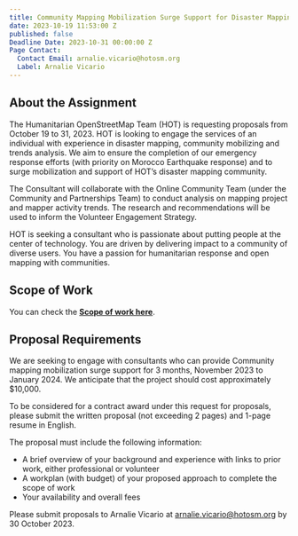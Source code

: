```yaml
---
title: Community Mapping Mobilization Surge Support for Disaster Mapping
date: 2023-10-19 11:53:00 Z
published: false
Deadline Date: 2023-10-31 00:00:00 Z
Page Contact:
  Contact Email: arnalie.vicario@hotosm.org
  Label: Arnalie Vicario
---
```


## About the Assignment

The Humanitarian OpenStreetMap Team (HOT) is requesting proposals from October 19 to 31, 2023. HOT is looking to engage the services of an individual with experience in disaster mapping, community mobilizing and trends analysis. We aim to ensure the completion of our emergency response efforts  (with priority on Morocco Earthquake response) and to surge mobilization and support of HOT’s disaster mapping community.

The Consultant will collaborate with the Online Community Team (under the Community and Partnerships Team) to conduct analysis on mapping project and mapper activity trends. The research and recommendations will be used to inform the Volunteer Engagement Strategy.

HOT is seeking a consultant who is passionate about putting people at the center of technology. You are driven by delivering impact to a community of diverse users. You have a passion for humanitarian response and open mapping with communities.

## Scope of Work

You can check the [**Scope of work here**](https://drive.google.com/file/d/1jYhB5wjKdMtXtx670daceWwBbGHUZovH/view?usp=sharing).

## Proposal Requirements
We are seeking to engage with consultants who can provide Community mapping mobilization surge support for 3 months, November 2023 to January 2024. We anticipate that the project should cost approximately $10,000.

To be considered for a contract award under this request for proposals, please submit the written proposal (not exceeding 2 pages) and 1-page resume in English.

The proposal must include the following information:
* A brief overview of your background and experience with links to prior work, either professional or volunteer 
* A workplan (with budget) of your proposed approach to complete the scope of work
* Your availability and overall fees

Please submit proposals to Arnalie Vicario at arnalie.vicario@hotosm.org by 30 October 2023.